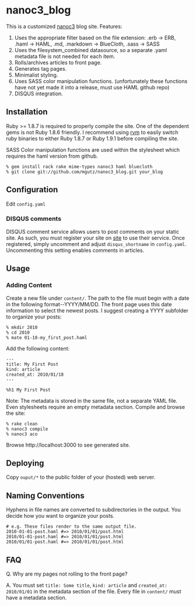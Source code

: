 # nanoc3_blog

This is a customized [nanoc3](http://nanoc.stoneship.org/) blog site. Features:

1. Uses the appropriate filter based on the file extension: .erb -> ERB, .haml -> HAML, .md, .markdown -> BlueCloth, .sass -> SASS
2. Uses the filesystem_combined datasource, so a separate .yaml metadata file is not needed for each item.
3. Rolls/archives articles to front page.
4. Generates tag pages.
5. Minimalist styling.
6. Uses SASS color manipulation functions. (unfortunately these functions have not yet made it into a release, must use HAML github repo)
7. DISQUS integration.

## Installation

Ruby >= 1.8.7 is required to properly compile the site. One of the dependent gems is not Ruby 1.8.6 friendly. I recommend using [rvm](http://rvm.beginrescueend.com/) to easily switch ruby binaries to either Ruby 1.8.7 or Ruby 1.9.1 before compiling the site.

SASS Color manipulation functions are used within the stylesheet which requires the haml version from github.

    % gem install rack rake mime-types nanoc3 haml bluecloth
    % git clone git://github.com/mgutz/nanoc3_blog.git your_blog

## Configuration

Edit `config.yaml`

### DISQUS comments

DISQUS comment service allows users to post comments on your static site. As such, you must register your site on [site](http://disqus.com) to
use their service. Once registered, simply uncomment and adjust `disqus_shortname` in `config.yaml`. Uncommenting this setting
enables comments in articles.

## Usage

### Adding Content

Create a new file under `content/`. The path to the file must begin with a date in the following format--YYYY/MM/DD. The
front page uses this date information to select the newest posts. I suggest creating a YYYY subfolder to organize
your posts:

    % mkdir 2010
    % cd 2010
    % mate 01-18-my_first_post.haml

Add the following content:

    ---
    title: My First Post
    kind: article
    created_at: 2010/01/18
    ---
    
    %h1 My First Post
    
Note: The metadata is stored in the same file, not a separate YAML file. Even stylesheets require an empty metadata
section. Compile and browse the site:

    % rake clean 
    % nanoc3 compile
    % nanoc3 aco
    
Browse http://localhost:3000 to see generated site.


## Deploying

Copy `ouput/*` to the public folder of your (hosted) web server.
    
## Naming Conventions

Hyphens in file names are converted to subdirectories in the output. You decide how you want to organize
your posts. 
    
    # e.g. These files render to the same output file.
    2010-01-01-post.haml #=> 2010/01/01/post.html
    2010/01-01-post.haml #=> 2010/01/01/post.html
    2010/01/01-post.haml #=> 2010/01/01/post.html
    
## FAQ

Q. Why are my pages not rolling to the front page?

A. You must set `title: Some title`, `kind: article` and `created_at: 2010/01/01` in the metadata section of the file.
Every file in `content/` must have a metadata section.

